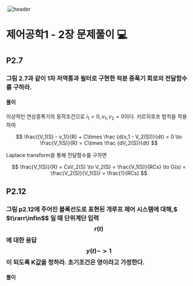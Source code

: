 .![header](https://capsule-render.vercel.app/api?type=wave&color=auto&height=300&section=header&text=Control-Systems-Engineering&fontSize=30)




#  제어공학1 - 2장 문제풀이 :computer: 



## P2.7 
### 그림 2.7과 같이 1차 저역통과 필터로 구현한 적분 증폭기 회로의 전달함수를 구하라.
#### 풀이

이상적인 연상증폭기의 동작조건으로  $i_1 =0,v_1,v_2=0$이다.
키르히호프 법칙을 적용하여 

$$
\frac{(V_1(S) - v_1)}{R} + C\times \frac {d(v_1 - V_2(S))}{dt} = 0 \to \frac{V_1(S)}{R} =  C\times \frac {dV_2(S)}{dt}
$$

Laplace transform을 통해 전달함수를 구하면

$$
\frac{V_1(S)}{R} =  CsV_2(S) \to V_2(S) = \frac{V_1(S)}{RCs} \to G(s) = \frac{V_2(S)}{V_1(S)} = \frac{1}{RCs}
$$


## P2.12
### 그림 p2.12에 주어진 블록선도로 표현된 개루프 제어 시스템에 대해,$ $t\rarr\infin$$ 일 때 단위계단 입력 $$r(t)$$에 대한 응답 $$y(t) ->1$$이 되도록 K값을 정하라. 초기조건은 영이라고 가정한다.
#### 풀이
